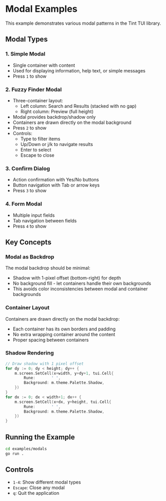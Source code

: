 # Modal Examples

This example demonstrates various modal patterns in the Tint TUI library.

## Modal Types

### 1. Simple Modal
- Single container with content
- Used for displaying information, help text, or simple messages
- Press `1` to show

### 2. Fuzzy Finder Modal
- Three-container layout:
  - Left column: Search and Results (stacked with no gap)
  - Right column: Preview (full height)
- Modal provides backdrop/shadow only
- Containers are drawn directly on the modal background
- Press `2` to show
- Controls:
  - Type to filter items
  - Up/Down or j/k to navigate results
  - Enter to select
  - Escape to close

### 3. Confirm Dialog
- Action confirmation with Yes/No buttons
- Button navigation with Tab or arrow keys
- Press `3` to show

### 4. Form Modal
- Multiple input fields
- Tab navigation between fields
- Press `4` to show

## Key Concepts

### Modal as Backdrop
The modal backdrop should be minimal:
- Shadow with 1-pixel offset (bottom-right) for depth
- No background fill - let containers handle their own backgrounds
- This avoids color inconsistencies between modal and container backgrounds

### Container Layout
Containers are drawn directly on the modal backdrop:
- Each container has its own borders and padding
- No extra wrapping container around the content
- Proper spacing between containers

### Shadow Rendering
```go
// Draw shadow with 1 pixel offset
for dy := 0; dy < height; dy++ {
    m.screen.SetCell(x+width, y+dy+1, tui.Cell{
        Rune:       ' ',
        Background: m.theme.Palette.Shadow,
    })
}
for dx := 0; dx < width+1; dx++ {
    m.screen.SetCell(x+dx, y+height, tui.Cell{
        Rune:       ' ',
        Background: m.theme.Palette.Shadow,
    })
}
```

## Running the Example

```bash
cd examples/modals
go run .
```

## Controls
- `1-4`: Show different modal types
- `Escape`: Close any modal
- `q`: Quit the application